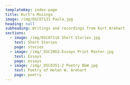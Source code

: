 ```yaml
---
templateKey: index-page
title: Kurt's Musings
image: /img/DSC07131 Paula.jpg
heading: null
subheading: Writings and recordings from Kurt Arehart
sections:
  - image: /img/DSC07116 Short Stories.jpg
    text: Short Stories
    page: stories
  - image: /img/_DSC2862-Essays Print Master.jpg
    text: Essays
    page: essays
  - image: /img/_DSC0351-2 Poetry B&W.jpg
    text: Poetry of Helen W. Arehart
    page: poetry
---
```

